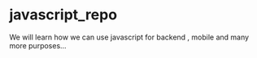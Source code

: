 # javascript_repo
We will learn how we can use javascript for backend , mobile and many more purposes...
